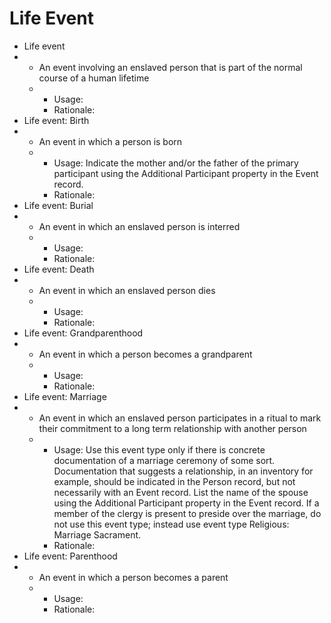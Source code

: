 # Life Event

* Life event
*
  * An event involving an enslaved person that is part of the normal course of a human lifetime
  *
    * Usage:
    * Rationale:
* Life event: Birth
*
  * An event in which a person is born&#x20;
  *
    * Usage: Indicate the mother and/or the father of the primary participant using the Additional Participant property in the Event record.
    * Rationale:
* Life event: Burial
*
  * An event in which an enslaved person is interred
  *
    * Usage:
    * Rationale:
* Life event: Death
*
  * An event in which an enslaved person dies
  *
    * Usage:
    * Rationale:
* Life event: Grandparenthood
*
  * An event in which a person becomes a grandparent
  *
    * Usage:
    * Rationale:
* Life event: Marriage
*
  * An event in which an enslaved person participates in a ritual to mark their commitment to a long term relationship with another person
  *
    * Usage: Use this event type only if there is concrete documentation of a marriage ceremony of some sort. Documentation that suggests a relationship, in an inventory for example, should be indicated in the Person record, but not necessarily with an Event record. List the name of the spouse using the Additional Participant property in the Event record. If a member of the clergy is present to preside over the marriage, do not use this event type; instead use event type Religious: Marriage Sacrament.
    * Rationale:
* Life event: Parenthood
*
  * An event in which a person becomes a parent
  *
    * Usage:&#x20;
    * Rationale:
